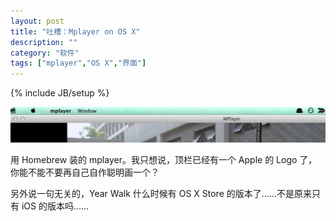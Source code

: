```yaml
---
layout: post
title: "吐槽：Mplayer on OS X"
description: ""
category: "软件"
tags: ["mplayer","OS X","界面"]
---
```

{% include JB/setup %}

![image](/pic/mplayer/strange.png)

用 Homebrew 装的 mplayer。我只想说，顶栏已经有一个 Apple 的 Logo 了，你能不能不要再自己自作聪明画一个？

另外说一句无关的，Year Walk 什么时候有 OS X Store 的版本了……不是原来只有 iOS 的版本吗……